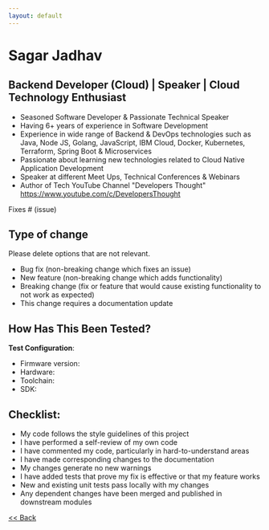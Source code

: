 ```yaml
---
layout: default
---
```


# Sagar Jadhav
## Backend Developer (Cloud) | Speaker | Cloud Technology Enthusiast

- Seasoned Software Developer & Passionate Technical Speaker
- Having 6+ years of experience in Software Development
- Experience in wide range of Backend & DevOps technologies such as Java, Node JS, Golang, JavaScript, IBM Cloud, Docker, Kubernetes, Terraform, Spring Boot & Microservices
- Passionate about learning new technologies related to Cloud Native Application Development
- Speaker at different Meet Ups, Technical Conferences & Webinars
- Author of Tech YouTube Channel "Developers Thought" https://www.youtube.com/c/DevelopersThought


Fixes # (issue)

## Type of change

Please delete options that are not relevant.

- Bug fix (non-breaking change which fixes an issue)
- New feature (non-breaking change which adds functionality)
- Breaking change (fix or feature that would cause existing functionality to not work as expected)
- This change requires a documentation update

## How Has This Been Tested?

<!-- Please describe the tests that you ran to verify your changes.
Provide instructions so we can reproduce.
Please also list any relevant details for your test configuration

- Test A
- Test B  -->

**Test Configuration**:
* Firmware version:
* Hardware:
* Toolchain:
* SDK:

## Checklist:

- My code follows the style guidelines of this project
- I have performed a self-review of my own code
- I have commented my code, particularly in hard-to-understand areas
- I have made corresponding changes to the documentation
- My changes generate no new warnings
- I have added tests that prove my fix is effective or that my feature works
- New and existing unit tests pass locally with my changes
- Any dependent changes have been merged and published in downstream modules

[<< Back](./)